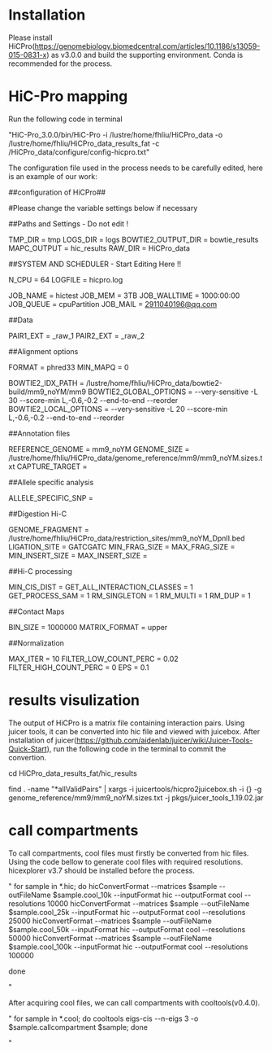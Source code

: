 # Installation

Please install HiCPro(https://genomebiology.biomedcentral.com/articles/10.1186/s13059-015-0831-x) as v3.0.0 and build the supporting environment. Conda is recommended for the process.

# HiC-Pro mapping

Run the following code in terminal

"HiC-Pro_3.0.0/bin/HiC-Pro -i /lustre/home/fhliu/HiCPro_data -o /lustre/home/fhliu/HiCPro_data_results_fat -c /HiCPro_data/configure/config-hicpro.txt"

The configuration file used in the process needs to be carefully edited, here is an example of our work:

##configuration of HiCPro##

#Please change the variable settings below if necessary


##Paths and Settings  - Do not edit !


TMP_DIR = tmp
LOGS_DIR = logs
BOWTIE2_OUTPUT_DIR = bowtie_results
MAPC_OUTPUT = hic_results
RAW_DIR = HiCPro_data


##SYSTEM AND SCHEDULER - Start Editing Here !!

N_CPU = 64
LOGFILE = hicpro.log

JOB_NAME =  hictest
JOB_MEM = 3TB
JOB_WALLTIME = 1000:00:00 
JOB_QUEUE = cpuPartition
JOB_MAIL = 2911040196@qq.com


##Data


PAIR1_EXT = _raw_1
PAIR2_EXT = _raw_2


##Alignment options


FORMAT = phred33
MIN_MAPQ = 0

BOWTIE2_IDX_PATH = /lustre/home/fhliu/HiCPro_data/bowtie2-build/mm9_noYM/mm9
BOWTIE2_GLOBAL_OPTIONS = --very-sensitive -L 30 --score-min L,-0.6,-0.2 --end-to-end --reorder
BOWTIE2_LOCAL_OPTIONS =  --very-sensitive -L 20 --score-min L,-0.6,-0.2 --end-to-end --reorder


##Annotation files


REFERENCE_GENOME = mm9_noYM
GENOME_SIZE = /lustre/home/fhliu/HiCPro_data/genome_reference/mm9/mm9_noYM.sizes.txt
CAPTURE_TARGET =


##Allele specific analysis


ALLELE_SPECIFIC_SNP = 


##Digestion Hi-C


GENOME_FRAGMENT = /lustre/home/fhliu/HiCPro_data/restriction_sites/mm9_noYM_DpnII.bed
LIGATION_SITE = GATCGATC
MIN_FRAG_SIZE = 
MAX_FRAG_SIZE =
MIN_INSERT_SIZE =
MAX_INSERT_SIZE =


##Hi-C processing


MIN_CIS_DIST =
GET_ALL_INTERACTION_CLASSES = 1
GET_PROCESS_SAM = 1
RM_SINGLETON = 1
RM_MULTI = 1
RM_DUP = 1

##Contact Maps


BIN_SIZE = 1000000
MATRIX_FORMAT = upper


##Normalization

MAX_ITER = 10
FILTER_LOW_COUNT_PERC = 0.02
FILTER_HIGH_COUNT_PERC = 0
EPS = 0.1

# results visulization

The output of HiCPro is a matrix file containing interaction pairs. Using juicer tools, it can be converted into hic file and viewed with juicebox. After installation of juicer(https://github.com/aidenlab/juicer/wiki/Juicer-Tools-Quick-Start), run the following code in the terminal to commit the convertion.

cd HiCPro_data_results_fat/hic_results


find . -name "*allValidPairs" | xargs -i juicertools/hicpro2juicebox.sh -i {} -g genome_reference/mm9/mm9_noYM.sizes.txt -j pkgs/juicer_tools_1.19.02.jar


# call compartments

To call compartments, cool files must firstly be converted from hic files. Using the code bellow to generate cool files with required resolutions. hicexplorer v3.7 should be installed before the process.

"
for sample in *.hic; do
hicConvertFormat --matrices $sample  --outFileName $sample.cool_10k --inputFormat hic --outputFormat cool --resolutions 10000
hicConvertFormat --matrices $sample  --outFileName $sample.cool_25k --inputFormat hic --outputFormat cool --resolutions 25000
hicConvertFormat --matrices $sample  --outFileName $sample.cool_50k --inputFormat hic --outputFormat cool --resolutions 50000
hicConvertFormat --matrices $sample  --outFileName $sample.cool_100k --inputFormat hic --outputFormat cool --resolutions 100000

done

"

After acquiring cool files, we can call compartments with cooltools(v0.4.0).  

"
for sample in *.cool; do
cooltools eigs-cis --n-eigs 3 -o $sample.callcompartment  $sample;
done

"






